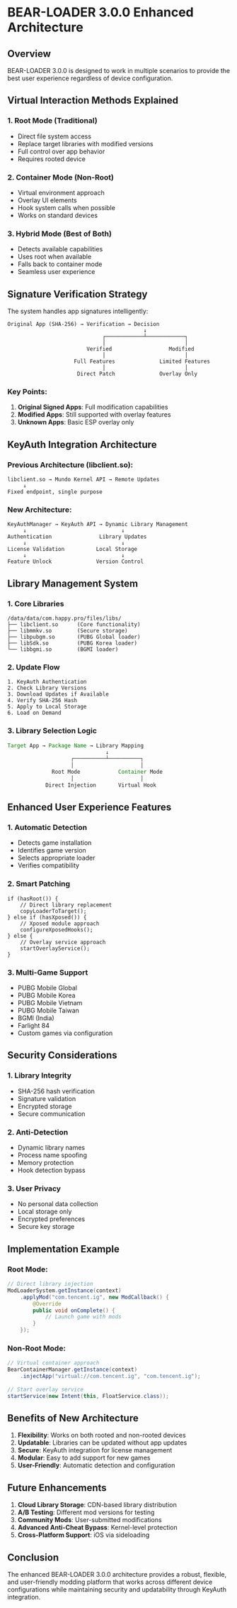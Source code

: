 # BEAR-LOADER 3.0.0 Enhanced Architecture

## Overview

BEAR-LOADER 3.0.0 is designed to work in multiple scenarios to provide the best user experience regardless of device configuration.

## Virtual Interaction Methods Explained

### 1. **Root Mode (Traditional)**
- Direct file system access
- Replace target libraries with modified versions
- Full control over app behavior
- Requires rooted device

### 2. **Container Mode (Non-Root)**
- Virtual environment approach
- Overlay UI elements
- Hook system calls when possible
- Works on standard devices

### 3. **Hybrid Mode (Best of Both)**
- Detects available capabilities
- Uses root when available
- Falls back to container mode
- Seamless user experience

## Signature Verification Strategy

The system handles app signatures intelligently:

```
Original App (SHA-256) → Verification → Decision
                                           ↓
                              ┌────────────┴────────────┐
                              │                         │
                         Verified                  Modified
                              │                         │
                     Full Features              Limited Features
                              │                         │
                      Direct Patch              Overlay Only
```

### Key Points:
1. **Original Signed Apps**: Full modification capabilities
2. **Modified Apps**: Still supported with overlay features
3. **Unknown Apps**: Basic ESP overlay only

## KeyAuth Integration Architecture

### Previous Architecture (libclient.so):
```
libclient.so → Mundo Kernel API → Remote Updates
     ↓
Fixed endpoint, single purpose
```

### New Architecture:
```
KeyAuthManager → KeyAuth API → Dynamic Library Management
     ↓                              ↓
Authentication               Library Updates
     ↓                              ↓
License Validation          Local Storage
     ↓                              ↓
Feature Unlock              Version Control
```

## Library Management System

### 1. **Core Libraries**
```
/data/data/com.happy.pro/files/libs/
├── libclient.so      (Core functionality)
├── libmmkv.so        (Secure storage)
├── libpubgm.so       (PUBG Global loader)
├── libSdk.so         (PUBG Korea loader)
└── libbgmi.so        (BGMI loader)
```

### 2. **Update Flow**
```
1. KeyAuth Authentication
2. Check Library Versions
3. Download Updates if Available
4. Verify SHA-256 Hash
5. Apply to Local Storage
6. Load on Demand
```

### 3. **Library Selection Logic**
```java
Target App → Package Name → Library Mapping
                               ↓
                    ┌──────────┴──────────┐
                    │                     │
              Root Mode            Container Mode
                    │                     │
            Direct Injection       Virtual Hook
```

## Enhanced User Experience Features

### 1. **Automatic Detection**
- Detects game installation
- Identifies game version
- Selects appropriate loader
- Verifies compatibility

### 2. **Smart Patching**
```
if (hasRoot()) {
    // Direct library replacement
    copyLoaderToTarget();
} else if (hasXposed()) {
    // Xposed module approach
    configureXposedHooks();
} else {
    // Overlay service approach
    startOverlayService();
}
```

### 3. **Multi-Game Support**
- PUBG Mobile Global
- PUBG Mobile Korea
- PUBG Mobile Vietnam
- PUBG Mobile Taiwan
- BGMI (India)
- Farlight 84
- Custom games via configuration

## Security Considerations

### 1. **Library Integrity**
- SHA-256 hash verification
- Signature validation
- Encrypted storage
- Secure communication

### 2. **Anti-Detection**
- Dynamic library names
- Process name spoofing
- Memory protection
- Hook detection bypass

### 3. **User Privacy**
- No personal data collection
- Local storage only
- Encrypted preferences
- Secure key storage

## Implementation Example

### Root Mode:
```java
// Direct library injection
ModLoaderSystem.getInstance(context)
    .applyMod("com.tencent.ig", new ModCallback() {
        @Override
        public void onComplete() {
            // Launch game with mods
        }
    });
```

### Non-Root Mode:
```java
// Virtual container approach
BearContainerManager.getInstance(context)
    .injectApp("virtual://com.tencent.ig", "com.tencent.ig");
    
// Start overlay service
startService(new Intent(this, FloatService.class));
```

## Benefits of New Architecture

1. **Flexibility**: Works on both rooted and non-rooted devices
2. **Updatable**: Libraries can be updated without app updates
3. **Secure**: KeyAuth integration for license management
4. **Modular**: Easy to add support for new games
5. **User-Friendly**: Automatic detection and configuration

## Future Enhancements

1. **Cloud Library Storage**: CDN-based library distribution
2. **A/B Testing**: Different mod versions for testing
3. **Community Mods**: User-submitted modifications
4. **Advanced Anti-Cheat Bypass**: Kernel-level protection
5. **Cross-Platform Support**: iOS via sideloading

## Conclusion

The enhanced BEAR-LOADER 3.0.0 architecture provides a robust, flexible, and user-friendly modding platform that works across different device configurations while maintaining security and updatability through KeyAuth integration. 